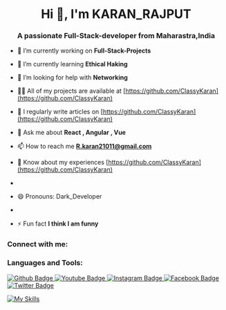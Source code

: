 <h1 align="center">Hi 👋, I'm KARAN_RAJPUT</h1>
<h3 align="center">A passionate Full-Stack-developer from Maharastra,India</h3>

- 🔭 I’m currently working on **Full-Stack-Projects**

- 🌱 I’m currently learning **Ethical Haking**

- 🤝 I’m looking for help with **Networking**

- 👨‍💻 All of my projects are available at [https://github.com/ClassyKaran](https://github.com/ClassyKaran)

- 📝 I regularly write articles on [https://github.com/ClassyKaran](https://github.com/ClassyKaran)

- 💬 Ask me about **React , Angular , Vue**

- 📫 How to reach me **R.karan21011@gmail.com**

- 📄 Know about my experiences [https://github.com/ClassyKaran](https://github.com/ClassyKaran)
- 
- 😄 Pronouns: Dark_Developer
- 
- ⚡ Fun fact **I think I am funny**

<h3 align="left">Connect with me:</h3>
<p align="left">
</p>

<h3 align="left">Languages and Tools:</h3>

<div id="badges">
  <a href="https://github.com">
    <img src="https://img.shields.io/badge/Github-white?style=for-the-badge&logo=Github&logoColor=black" alt="Github Badge"/>
  </a>
  <a href="https://www.youtube.com">
    <img src="https://img.shields.io/badge/YouTube-red?style=for-the-badge&logo=youtube&logoColor=white" alt="Youtube Badge"/>
  </a>
   <a href="https://www.instagram.com">
    <img src="https://img.shields.io/badge/Instagram-purple?style=for-the-badge&logo=instagram&logoColor=white" alt="Instagram Badge"/>
  </a>
   <a href="https://fb.com/aaxiftaj">
    <img src="https://img.shields.io/badge/Facebook-blue?style=for-the-badge&logo=facebook&logoColor=white" alt="Facebook Badge"/>
  </a>
   <a href="https://twitter.com">
    <img src="https://img.shields.io/badge/Twitter-blue?style=for-the-badge&logo=twitter&logoColor=white" alt="Twitter Badge"/>
  </a>
</div>

[![My Skills](https://skillicons.dev/icons?i=html,css,javascript,react,nextjs,angular,redux,nodejs,expressjs,mongodb,mysql,c,cpp,java,python,github,git,postman,figma,xd&perline=5)](https://skillicons.dev)



